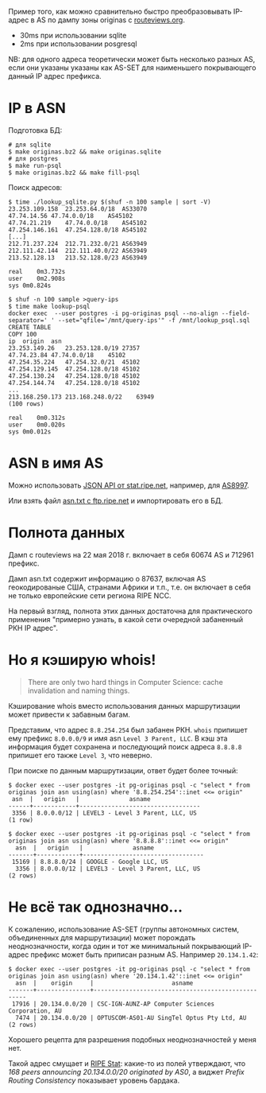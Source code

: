 Пример того, как можно сравнительно быстро преобразовывать IP-адрес в AS по дампу зоны originas с [routeviews.org](http://archive.routeviews.org/).

- 30ms при использовании sqlite
- 2ms при использовании posgresql

NB: для одного адреса теоретически может быть несколько разных AS, если они указаны указаны как AS-SET для наименьшего покрывающего данный IP адрес префикса.

IP в ASN
========

Подготовка БД:

```
# для sqlite
$ make originas.bz2 && make originas.sqlite
# для postgres
$ make run-psql
$ make originas.bz2 && make fill-psql
```

Поиск адресов:

```
$ time ./lookup_sqlite.py $(shuf -n 100 sample | sort -V) 
23.253.109.158	23.253.64.0/18	AS33070
47.74.14.56	47.74.0.0/18	AS45102
47.74.21.219	47.74.0.0/18	AS45102
47.254.146.161	47.254.128.0/18	AS45102
[...]
212.71.237.224	212.71.232.0/21	AS63949
212.111.42.144	212.111.40.0/22	AS63949
213.52.128.13	213.52.128.0/23	AS63949

real	0m3.732s
user	0m2.908s
sys	0m0.824s
```

```
$ shuf -n 100 sample >query-ips
$ time make lookup-psql 
docker exec  --user postgres -i pg-originas psql --no-align --field-separator='	' --set="qfile='/mnt/query-ips'" -f /mnt/lookup_psql.sql
CREATE TABLE
COPY 100
ip	origin	asn
23.253.149.26	23.253.128.0/19	27357
47.74.23.84	47.74.0.0/18	45102
47.254.35.224	47.254.32.0/21	45102
47.254.129.145	47.254.128.0/18	45102
47.254.130.24	47.254.128.0/18	45102
47.254.144.74	47.254.128.0/18	45102
...
213.168.250.173	213.168.248.0/22	63949
(100 rows)

real	0m0.312s
user	0m0.020s
sys	0m0.012s
```

ASN в имя AS
============

Можно использовать [JSON API от stat.ripe.net](https://stat.ripe.net/docs/data_api#AsOverview), например, для [AS8997](https://stat.ripe.net/data/as-overview/data.json?resource=AS8997).

Или взять файл [asn.txt с ftp.ripe.net](https://ftp.ripe.net/ripe/asnames/asn.txt) и импортировать его в БД.

Полнота данных
==============

Дамп с routeviews на 22 мая 2018 г. включает в себя 60674 AS и 712961 префикс.

Дамп asn.txt содержит информацию о 87637, включая AS геокодированые США, странами Африки и т.п., т.е. он включает в себя не только европейские сети региона RIPE NCC.

На первый взгляд, полнота этих данных достаточна для практического применения "примерно узнать, в какой сети очередной забаненный РКН IP адрес".

Но я кэширую whois!
===================

> There are only two hard things in Computer Science: cache invalidation and naming things.

Кэширование whois вместо использования данных маршрутизации может привести к забавным багам.

Представим, что адрес `8.8.254.254` был забанен РКН. `whois` припишет ему префикс `8.0.0.0/9` и имя asn `Level 3 Parent, LLC`. В кэш эта информация будет сохранена и последующий поиск адреса `8.8.8.8` припишет его также `Level 3`, что неверно.

При поиске по данным маршрутизации, ответ будет более точный:

```
$ docker exec --user postgres -it pg-originas psql -c "select * from originas join asn using(asn) where '8.8.254.254'::inet <<= origin"
 asn  |   origin   |              asname
------+------------+----------------------------------
 3356 | 8.0.0.0/12 | LEVEL3 - Level 3 Parent, LLC, US
(1 row)

$ docker exec --user postgres -it pg-originas psql -c "select * from originas join asn using(asn) where '8.8.8.8'::inet <<= origin"
  asn  |   origin   |              asname
-------+------------+----------------------------------
 15169 | 8.8.8.0/24 | GOOGLE - Google LLC, US
  3356 | 8.0.0.0/12 | LEVEL3 - Level 3 Parent, LLC, US
(2 rows)
```

Не всё так однозначно...
========================

К сожалению, использование AS-SET (группы автономных систем, объединенных для
маршрутизации) может порождать неоднозначности, когда один и тот же минимальный
покрывающий IP-адрес префикс может быть приписан разным AS. Например `20.134.1.42`:

```
$ docker exec --user postgres -it pg-originas psql -c "select * from originas join asn using(asn) where '20.134.1.42'::inet <<= origin"
  asn  |    origin     |                      asname
-------+---------------+---------------------------------------------------
 17916 | 20.134.0.0/20 | CSC-IGN-AUNZ-AP Computer Sciences Corporation, AU
  7474 | 20.134.0.0/20 | OPTUSCOM-AS01-AU SingTel Optus Pty Ltd, AU
(2 rows)

```

Хорошего рецепта для разрешения подобных неоднозначностей у меня нет.

Такой адрес смущает и [RIPE Stat](https://stat.ripe.net/20.134.1.42#tabId=routing): какие-то из полей утверждают, что _168 peers announcing 20.134.0.0/20 originated by AS0_, а виджет _Prefix Routing Consistency_ показывает уровень бардака.
